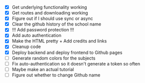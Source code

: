 - [x] Get underlying functionality working
- [x] Get routes and downloading working
- [x] Figure out if I should use sync or async
- [x] Clear the github history of the school name
- [x] !!! Add password protection !!!
- [x] Add auto authentication
- [x] Make the HTML pretty + Add credits and links
- [x] Cleanup code
- [x] Deploy backend and deploy frontend to Github pages
- [ ] Generate random colors for the subjects
- [ ] Fix auto-authentication so it doesn't generate a token so often
- [ ] Maybe make an actual tutorial
- [ ] Figure out whether to change Github name
